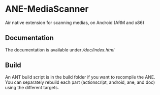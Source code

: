 ANE-MediaScanner
===============

Air native extension for scanning medias, on Android (ARM and x86)

Documentation
----------

The documentation is available under */doc/index.html*

Build
-----

An ANT build script is in the build folder if you want to recompile the ANE. You can separately rebuild each part (actionscript, android, ane, and doc) using the different targets.